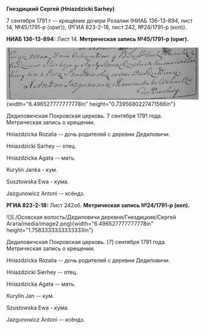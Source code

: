 **Гнездицкий Сергей (Hniazdzicki Sarhey)**

7 сентября 1791 г -- крещение дочери Розалии (НИАБ 136-13-894, лист 14,
№45/1791-р (ориг)), (РГИА 823-2-18, лист 242, №24/1791-р (коп)).

**НИАБ 136-13-894:** Лист 14. **Метрическая запись №45/1791-р (ориг).**

![](./media/207a624b5b52719bac6adec6e749724c0b38f00a.png){width="6.496527777777778in"
height="0.7395680227471566in"}

Дедиловичская Покровская церковь. 7 сентября 1791 года. Метрическая
запись о крещении.

Hniazdzicka Rozalia -- дочь родителей с деревни Дедиловичи.

Hniazdzicki Sarhey -- отец.

Hniazdzicka Agata -- мать.

Kurylin Janka - кум.

Susztowska Ewa - кума.

Jazgunowicz Antoni -- ксёндз.

**РГИА 823-2-18:** Лист 242об. **Метрическая запись №24/1791-р (коп).**

![](./Осовская волость/Дедиловичи деревня/Гнездицкие/Сергей Агата/media/image2.png){width="6.496527777777778in"
height="1.7583333333333333in"}

Дедиловичская Покровская церковь. \[7\] сентября 1791 года. Метрическая
запись о крещении.

Hniazdzicka Rozalia -- дочь родителей с деревни Дедиловичи.

Hniazdzicki Sierhey -- отец.

Hniazdzicka Agata -- мать.

Kurylin Jan -- кум.

Szustowska Ewa - кума.

Jazgunowicz Antoni -- ксёндз.
